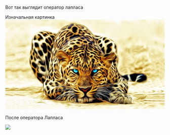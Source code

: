 Вот так выглядит оператор лапласа

Изначальная картинка
![](https://github.com/DanilkaZanin/ComputerGraphicsLab/blob/master/src/main/java/org/example/images/Img1.jpg)

После оператора Лапласа

![](https://github.com/DanilkaZanin/ComputerGraphicsLab/blob/master/src/main/java/org/example/images/AfterLaplasianOperathor/LaplasianOperathor.png)